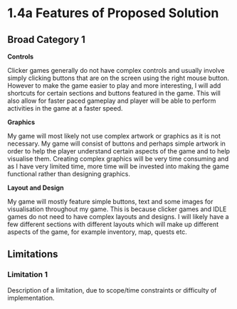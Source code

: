# 1.4a Features of Proposed Solution

## Broad Category 1

**Controls**

Clicker games generally do not have complex controls and usually involve simply clicking buttons that are on the screen using the right mouse button. However to make the game easier to play and more interesting, I will add shortcuts for certain sections and buttons featured in the game. This will also allow for faster paced gameplay and player will be able to perform activities in the game at a faster speed.

**Graphics**

My game will most likely not use complex artwork or graphics as it is not necessary. My game will consist of buttons and perhaps simple artwork in order to help the player understand certain aspects of the game and to help visualise them. Creating complex graphics will be very time consuming and as I have very limited time, more time will be invested into making the game functional rather than designing graphics.

**Layout and Design**

My game will mostly feature simple buttons, text and some images for visualisation throughout my game. This is because clicker games and IDLE games do not need to have complex layouts and designs. I will likely have a few different sections with different layouts which will make up different aspects of the game, for example inventory, map, quests etc.

## Limitations

### Limitation 1

Description of a limitation, due to scope/time constraints or difficulty of implementation.
